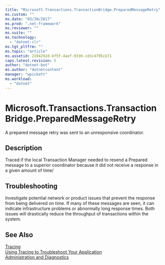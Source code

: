 ```yaml
---
title: "Microsoft.Transactions.TransactionBridge.PreparedMessageRetry"
ms.custom: ""
ms.date: "03/30/2017"
ms.prod: ".net-framework"
ms.reviewer: ""
ms.suite: ""
ms.technology: 
  - "dotnet-clr"
ms.tgt_pltfrm: ""
ms.topic: "article"
ms.assetid: 2194292d-bf5f-4aef-9336-cd3c4795cb71
caps.latest.revision: 5
author: "dotnet-bot"
ms.author: "dotnetcontent"
manager: "wpickett"
ms.workload: 
  - "dotnet"
---
```

# Microsoft.Transactions.TransactionBridge.PreparedMessageRetry
A prepared message retry was sent to an unresponsive coordinator.  
  
## Description  
 Traced if the local Transaction Manager needed to resend a Prepared message to a superior coordinator because it did not receive a response in a given amount of time/  
  
## Troubleshooting  
 Investigate potential network or product issues that prevent the response from being delivered on time.  If many of these messages are seen, it can indicate infrastructure problems or abnormally long response times. Both issues will drastically reduce the throughput of transactions within the system.  
  
## See Also  
 [Tracing](../../../../../docs/framework/wcf/diagnostics/tracing/index.md)  
 [Using Tracing to Troubleshoot Your Application](../../../../../docs/framework/wcf/diagnostics/tracing/using-tracing-to-troubleshoot-your-application.md)  
 [Administration and Diagnostics](../../../../../docs/framework/wcf/diagnostics/index.md)
